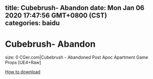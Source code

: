 
title: Cubebrush- Abandon
date: Mon Jan 06 2020 17:47:56 GMT+0800 (CST)    
categories: baidu
---

# Cubebrush- Abandon
size: 0
 CGer.com|Cubebrush - Abandoned Post Apoc Apartment Game Props [UE4+Raw]
 

[How to download](https://bpcam.bemobtrk.com/go/2ceec3aa-1ca2-46d6-b9ff-aaa5c184517c?jno=195)